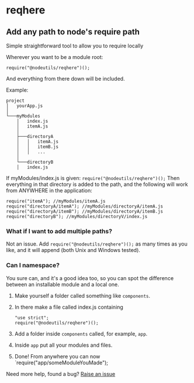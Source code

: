 # reqhere
## Add any path to node's require path

Simple straightforward tool to allow you to require locally

Wherever you want to be a module root:
```
require("@nodeutils/reqhere")();
```
And everything from there down will be included.

Example:
```
project
│   yourApp.js
│
└───myModules
    │   index.js
    │   itemA.js
    │
    ├───directoryA
    │   │   itemA.js
    │   │   itemB.js
    │   │   ...
    │
    └───directoryB
    │   index.js
```

If myModules/index.js is given: `require("@nodeutils/reqhere")();`
Then everything in that directory is added to the path, and the following will work from ANYWHERE in the application:
```
require("itemA"); //myModules/itemA.js
require("directoryA/itemA"); //myModules/directoryA/itemA.js
require("directoryA/itemB"); //myModules/directoryA/itemB.js
require("directoryB"); //myModules/directoryV/index.js
```

### What if I want to add multiple paths?
Not an issue. Add `require("@nodeutils/reqhere")();` as many times as you like, and it will append (both Unix and Windows tested).

### Can I namespace?
You sure can, and it's a good idea too, so you can spot the difference between an installable module and a local one.

1) Make yourself a folder called something like `components`.

2) In there make a file called index.js containing

    ```
    "use strict";
    require("@nodeutils/reqhere")();
    ```
    
3) Add a folder inside `components` called, for example, `app`.

4) Inside `app` put all your modules and files.

5) Done! From anywhere you can now `require("app/someModuleYouMade");

Need more help, found a bug? [Raise an issue](https://github.com/nodeutils/reqhere/issues)